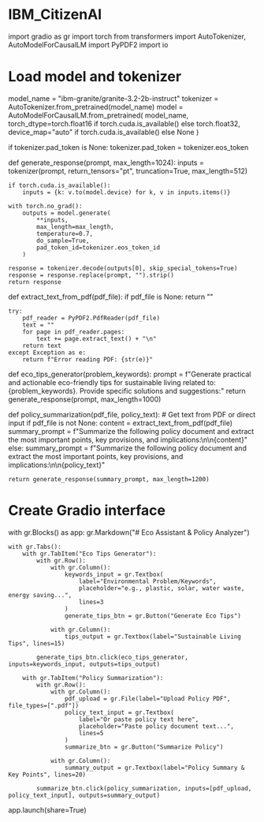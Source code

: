 # IBM_CitizenAI
import gradio as gr
import torch
from transformers import AutoTokenizer, AutoModelForCausalLM
import PyPDF2
import io

# Load model and tokenizer
model_name = "ibm-granite/granite-3.2-2b-instruct"
tokenizer = AutoTokenizer.from_pretrained(model_name)
model = AutoModelForCausalLM.from_pretrained(
    model_name,
    torch_dtype=torch.float16 if torch.cuda.is_available() else torch.float32,
    device_map="auto" if torch.cuda.is_available() else None
)

if tokenizer.pad_token is None:
    tokenizer.pad_token = tokenizer.eos_token

def generate_response(prompt, max_length=1024):
    inputs = tokenizer(prompt, return_tensors="pt", truncation=True, max_length=512)

    if torch.cuda.is_available():
        inputs = {k: v.to(model.device) for k, v in inputs.items()}

    with torch.no_grad():
        outputs = model.generate(
            **inputs,
            max_length=max_length,
            temperature=0.7,
            do_sample=True,
            pad_token_id=tokenizer.eos_token_id
        )

    response = tokenizer.decode(outputs[0], skip_special_tokens=True)
    response = response.replace(prompt, "").strip()
    return response

def extract_text_from_pdf(pdf_file):
    if pdf_file is None:
        return ""

    try:
        pdf_reader = PyPDF2.PdfReader(pdf_file)
        text = ""
        for page in pdf_reader.pages:
            text += page.extract_text() + "\n"
        return text
    except Exception as e:
        return f"Error reading PDF: {str(e)}"

def eco_tips_generator(problem_keywords):
    prompt = f"Generate practical and actionable eco-friendly tips for sustainable living related to: {problem_keywords}. Provide specific solutions and suggestions:"
    return generate_response(prompt, max_length=1000)

def policy_summarization(pdf_file, policy_text):
    # Get text from PDF or direct input
    if pdf_file is not None:
        content = extract_text_from_pdf(pdf_file)
        summary_prompt = f"Summarize the following policy document and extract the most important points, key provisions, and implications:\n\n{content}"
    else:
        summary_prompt = f"Summarize the following policy document and extract the most important points, key provisions, and implications:\n\n{policy_text}"

    return generate_response(summary_prompt, max_length=1200)

# Create Gradio interface
with gr.Blocks() as app:
    gr.Markdown("# Eco Assistant & Policy Analyzer")

    with gr.Tabs():
        with gr.TabItem("Eco Tips Generator"):
            with gr.Row():
                with gr.Column():
                    keywords_input = gr.Textbox(
                        label="Environmental Problem/Keywords",
                        placeholder="e.g., plastic, solar, water waste, energy saving...",
                        lines=3
                    )
                    generate_tips_btn = gr.Button("Generate Eco Tips")

                with gr.Column():
                    tips_output = gr.Textbox(label="Sustainable Living Tips", lines=15)

            generate_tips_btn.click(eco_tips_generator, inputs=keywords_input, outputs=tips_output)

        with gr.TabItem("Policy Summarization"):
            with gr.Row():
                with gr.Column():
                    pdf_upload = gr.File(label="Upload Policy PDF", file_types=[".pdf"])
                    policy_text_input = gr.Textbox(
                        label="Or paste policy text here",
                        placeholder="Paste policy document text...",
                        lines=5
                    )
                    summarize_btn = gr.Button("Summarize Policy")

                with gr.Column():
                    summary_output = gr.Textbox(label="Policy Summary & Key Points", lines=20)

            summarize_btn.click(policy_summarization, inputs=[pdf_upload, policy_text_input], outputs=summary_output)

app.launch(share=True)
